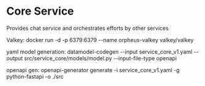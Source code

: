 # Core Service

Provides chat service and orchestrates efforts by other services


Valkey:
docker run -d -p 6379:6379 --name orpheus-valkey valkey/valkey

yaml model generation:
datamodel-codegen --input service_core_v1.yaml --output src/service_core/models/model.py --input-file-type openapi

openapi gen:
openapi-generator generate -i service_core_v1.yaml -g python-fastapi -o ./src  